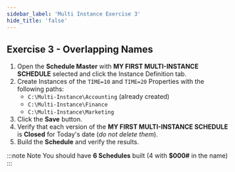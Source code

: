 ```yaml
---
sidebar_label: 'Multi Instance Exercise 3'
hide_title: 'false'
---
```



## Exercise 3 - Overlapping Names

1. Open the **Schedule Master** with **MY FIRST MULTI-INSTANCE SCHEDULE** selected and click the Instance Definition tab.
2. Create Instances of the ```TIME=10``` and ```TIME=20``` Properties with the following paths:
    * ```C:\Multi-Instance\Accounting``` (already created)
    * ```C:\Multi-Instance\Finance```
    * ```C:\Multi-Instance\Marketing```
3. Click the **Save** button.
4. Verify that each version of the **MY FIRST MULTI-INSTANCE SCHEDULE** is **Closed** for Today's date (_do not delete them_).
5. Build the **Schedule** and verify the results.

:::note Note 
You should have **6 Schedules** built (4 with **$000#** in the name)
:::